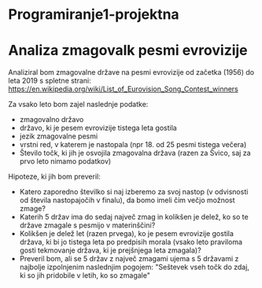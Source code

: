 # Programiranje1-projektna
Analiza zmagovalk pesmi evrovizije
==================================
Analiziral bom zmagovalne države na pesmi evrovizije od začetka (1956) do leta 2019 s spletne strani:
https://en.wikipedia.org/wiki/List_of_Eurovision_Song_Contest_winners

Za vsako leto bom zajel naslednje podatke:
- zmagovalno državo
- državo, ki je pesem evrovizije tistega leta gostila
- jezik zmagovalne pesmi
- vrstni red, v katerem je nastopala (npr 18. od 25 pesmi tistega večera)
- Število točk, ki jih je osvojila zmagovalna država (razen za Švico, saj za prvo leto nimamo podatkov)

Hipoteze, ki jih bom preveril:
- Katero zaporedno številko si naj izberemo za svoj nastop (v odvisnosti od števila nastopajočih v finalu), da bomo imeli čim večjo možnost zmage?
- Katerih 5 držav ima do sedaj največ zmag in kolikšen je delež, ko so te države zmagale s pesmijo v materinščini?
- Kolikšen je delež let (razen prvega), ko je pesem evrovizije gostila država, ki bi jo tistega leta po predpisih morala (vsako leto praviloma gosti tekmovanje država, ki je prejšnjega leta zmagala)?
- Preveril bom, ali se 5 držav z največ zmagami ujema s 5 državami z najbolje izpolnjenim naslednjim pogojem: "Seštevek vseh točk do zdaj, ki so jih pridobile v letih, ko so zmagale"
